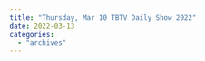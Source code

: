 ```yaml
---
title: "Thursday, Mar 10 TBTV Daily Show 2022"
date: 2022-03-13
categories: 
  - "archives"
---
```



